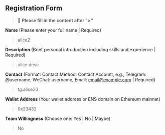 ## Registration Form

> 📝 **Please fill in the content after ">"**

**Name** (Please enter your full name | Required)
>alice2

**Description** (Brief personal introduction including skills and experience | Required)
>alice desc

**Contact** (Format: Contact Method: Contact Account, e.g., Telegram: @username, WeChat: username, Email: email@example.com | Required)
>tg:alice23

**Wallet Address** (Your wallet address or ENS domain on Ethereum mainnet)
>0x23432

**Team Willingness** (Choose one: Yes | No | Maybe)
>No